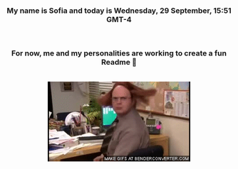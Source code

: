


<div align="center">
<h3 >My name is Sofia and today is Wednesday, 29 September, 15:51 GMT-4</h3><br>
<h3 >For now, me and my personalities are working to create a fun Readme 👋
</h3><br>
<img src='img/dwight.gif' alt='working...'/>
</div>
